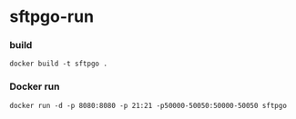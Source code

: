 # sftpgo-run


### build
```
docker build -t sftpgo .
```


### Docker run
```
docker run -d -p 8080:8080 -p 21:21 -p50000-50050:50000-50050 sftpgo
```